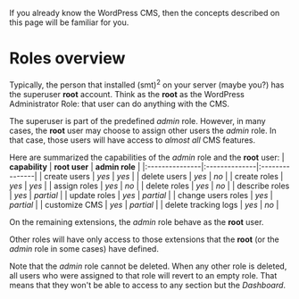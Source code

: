 If you already know the WordPress CMS, then the concepts described on this page will be familiar for you.


# Roles overview #

Typically, the person that installed (smt)<sup>2</sup> on your server (maybe you?) has the superuser **root** account. Think as the **root** as the WordPress Administrator Role: that user can do anything with the CMS.

The superuser is part of the predefined _admin_ role. However, in many cases, the **root** user may choose to assign other users the _admin_ role. In that case, those users will have access to _almost all_ CMS features.

Here are summarized the capabilities of the _admin_ role and the **root** user:
| **capability** | **root user** | **admin role** |
|:---------------|:--------------|:---------------|
| create users   | _yes_         | _yes_          |
| delete users   | _yes_         | _no_           |
| create roles   | _yes_         | _yes_          |
| assign roles   | _yes_         | _no_           |
| delete roles   | _yes_         | _no_           |
| describe roles | _yes_         | _partial_      |
| update roles   | _yes_         | _partial_      |
| change users roles | _yes_         | _partial_      |
| customize CMS  | _yes_         | _partial_      |
| delete tracking logs | _yes_         | _no_           |

On the remaining extensions, the _admin_ role behave as the **root** user.

Other roles will have only access to those extensions that the **root** (or the _admin_ role in some cases) have defined.

Note that the _admin_ role cannot be deleted. When any other role is deleted, all users who were assigned to that role will revert to an empty role. That means that they won't be able to access to any section but the _Dashboard_.